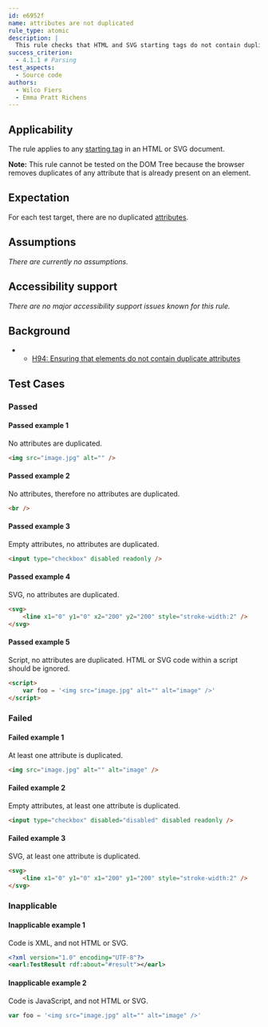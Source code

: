 ```yaml
---
id: e6952f
name: attributes are not duplicated
rule_type: atomic
description: |
  This rule checks that HTML and SVG starting tags do not contain duplicated attributes.
success_criterion:
  - 4.1.1 # Parsing
test_aspects:
  - Source code
authors:
  - Wilco Fiers
  - Emma Pratt Richens
---
```


## Applicability

The rule applies to any [starting tag](https://www.w3.org/TR/html5/syntax.html#start-tags) in an HTML or SVG document.

**Note:** This rule cannot be tested on the DOM Tree because the browser removes duplicates of any attribute that is already present on an element.

## Expectation

For each test target, there are no duplicated [attributes](https://www.w3.org/TR/html5/syntax.html#elements-attributes).

## Assumptions

_There are currently no assumptions._

## Accessibility support

_There are no major accessibility support issues known for this rule._

## Background

- - [H94: Ensuring that elements do not contain duplicate attributes](https://www.w3.org/TR/WCAG20-TECHS/H94.html)

## Test Cases

### Passed

#### Passed example 1

No attributes are duplicated.

```html
<img src="image.jpg" alt="" />
```

#### Passed example 2

No attributes, therefore no attributes are duplicated.

```html
<br />
```

#### Passed example 3

Empty attributes, no attributes are duplicated.

```html
<input type="checkbox" disabled readonly />
```

#### Passed example 4

SVG, no attributes are duplicated.

```html
<svg>
	<line x1="0" y1="0" x2="200" y2="200" style="stroke-width:2" />
</svg>
```

#### Passed example 5

Script, no attributes are duplicated. HTML or SVG code within a script should be ignored.

```html
<script>
	var foo = '<img src="image.jpg" alt="" alt="image" />'
</script>
```

### Failed

#### Failed example 1

At least one attribute is duplicated.

```html
<img src="image.jpg" alt="" alt="image" />
```

#### Failed example 2

Empty attributes, at least one attribute is duplicated.

```html
<input type="checkbox" disabled="disabled" disabled readonly />
```

#### Failed example 3

SVG, at least one attribute is duplicated.

```html
<svg>
	<line x1="0" y1="0" x1="200" y1="200" style="stroke-width:2" />
</svg>
```

### Inapplicable

#### Inapplicable example 1

Code is XML, and not HTML or SVG.

```xml
<?xml version="1.0" encoding="UTF-8"?>
<earl:TestResult rdf:about="#result"></earl>
```

#### Inapplicable example 2

Code is JavaScript, and not HTML or SVG.

```js
var foo = '<img src="image.jpg" alt="" alt="image" />'
```
